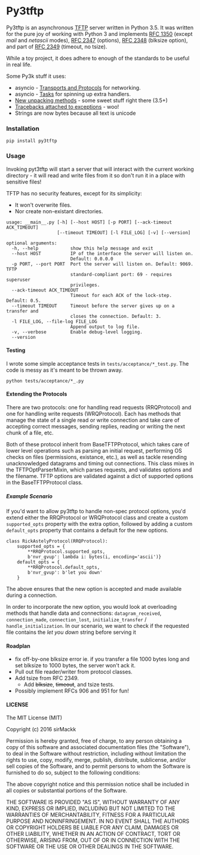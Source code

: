 # Py3tftp

Py3tftp is an asynchronous [TFTP][1] server written in Python 3.5. It was written for the pure joy of working with Python 3 and implements [RFC 1350][2] (except _mail_ and _netascii_ modes), [RFC 2347][3] (options), [RFC 2348][4] (blksize option), and part of [RFC 2349][5] (timeout, no tsize).

While a toy project, it does adhere to enough of the standards to be useful in real life.

Some Py3k stuff it uses:
- asyncio - [Transports and Protocols][6] for networking.
- asyncio - [Tasks][7] for spinning up extra handlers.
- [New unpacking methods][8] - some sweet stuff right there (3.5+)
- [Tracebacks attached to exceptions][9] - woo!
- Strings are now bytes because all text is unicode

### Installation

```
pip install py3tftp
```

### Usage

Invoking pyt3tftp will start a server that will interact with the current working directory - it will read and write files from it so don't run it in a place with sensitive files!

TFTP has no security features, except for its simplicity:
- It won't overwrite files.
- Nor create non-existant directories.

```
usage: __main__.py [-h] [--host HOST] [-p PORT] [--ack-timeout ACK_TIMEOUT]
                   [--timeout TIMEOUT] [-l FILE_LOG] [-v] [--version]

optional arguments:
  -h, --help            show this help message and exit
  --host HOST           IP of the interface the server will listen on.
                        Default: 0.0.0.0
  -p PORT, --port PORT  Port the server will listen on. Default: 9069. TFTP
                        standard-compliant port: 69 - requires superuser
                        privileges.
  --ack-timeout ACK_TIMEOUT
                        Timeout for each ACK of the lock-step. Default: 0.5.
  --timeout TIMEOUT     Timeout before the server gives up on a transfer and
                        closes the connection. Default: 3.
  -l FILE_LOG, --file-log FILE_LOG
                        Append output to log file.
  -v, --verbose         Enable debug-level logging.
  --version
```

#### Testing

I wrote some simple acceptance tests in `tests/acceptance/*_test.py`. The code is messy as it's meant to be thrown away.

```
python tests/acceptance/*_.py
```

#### Extending the Protocols

There are two protocols: one for handling read requests (RRQProtocol) and one for handling write requests (WRQProtocol). Each has methods that manage the state of a single read or write connection and take care of accepting correct messages, sending replies, reading or writing the next chunk of a file, etc.

Both of these protocol inherit from BaseTFTPProtocol, which takes care of lower level operations such as parsing an initial request, performing OS checks on files (permissions, existance, etc.), as well as tackle resending unacknowledged datagrams and timing out connections. This class mixes in the TFTPOptParserMixin, which parses requests, and validates options and the filename. TFTP options are validated against a dict of supported options in the BaseTFTPProtocol class.

##### Example Scenario

If you'd want to allow py3tftp to handle non-spec protocol options, you'd extend either the RRQProtocol or WRQProtocol class and create a custom `supported_opts` property with the extra option, followed by adding a custom `default_opts` property that contains a default for the new options.

```
class RickAstelyProtocol(RRQProtocol):
    supported_opts = {
        **RRQProtocol.supported_opts, 
        b'nvr_gvup': lambda i: bytes(i, encoding='ascii')}
    default_opts = {
        **RRQProtocol.default_opts,
        b'nvr_gvup': b'let you down'
    }
```

The above ensures that the new option is accepted and made available during a connection.

In order to incorporate the new option, you would look at overloading methods that handle data and connections: `datagram_received`, `connection_made`, `connection_lost`, `initialize_transfer` / `handle_initialization`. In our scenario, we want to check if the requested file contains the _let you down_ string before serving it



#### Roadplan

- fix off-by-one blksize error ie. if you transfer a file 1000 bytes long and set blksize to 1000 bytes, the server won't ack it.
- Pull out file reader/writer from protocol classes.
- Add tsize from RFC 2349.
    - Add ~~blksize~~, ~~timeout~~, and tsize tests.
- Possibly implement RFCs 906 and 951 for fun!

#### LICENSE

The MIT License (MIT)

Copyright (c) 2016 sirMackk

Permission is hereby granted, free of charge, to any person obtaining a copy
of this software and associated documentation files (the "Software"), to deal
in the Software without restriction, including without limitation the rights
to use, copy, modify, merge, publish, distribute, sublicense, and/or sell
copies of the Software, and to permit persons to whom the Software is
furnished to do so, subject to the following conditions:

The above copyright notice and this permission notice shall be included in all
copies or substantial portions of the Software.

THE SOFTWARE IS PROVIDED "AS IS", WITHOUT WARRANTY OF ANY KIND, EXPRESS OR
IMPLIED, INCLUDING BUT NOT LIMITED TO THE WARRANTIES OF MERCHANTABILITY,
FITNESS FOR A PARTICULAR PURPOSE AND NONINFRINGEMENT. IN NO EVENT SHALL THE
AUTHORS OR COPYRIGHT HOLDERS BE LIABLE FOR ANY CLAIM, DAMAGES OR OTHER
LIABILITY, WHETHER IN AN ACTION OF CONTRACT, TORT OR OTHERWISE, ARISING FROM,
OUT OF OR IN CONNECTION WITH THE SOFTWARE OR THE USE OR OTHER DEALINGS IN THE
SOFTWARE.


[1]: https://en.wikipedia.org/wiki/Trivial_File_Transfer_Protocol
[2]: https://tools.ietf.org/html/rfc1350
[3]: https://tools.ietf.org/html/rfc2347
[4]: https://tools.ietf.org/html/rfc2348
[5]: https://tools.ietf.org/html/rfc2349
[6]: https://docs.python.org/3/library/asyncio-protocol.html
[7]: https://docs.python.org/3/library/asyncio-task.html#task
[8]: https://www.python.org/dev/peps/pep-0448/
[9]: http://legacy.python.org/dev/peps/pep-3109/
